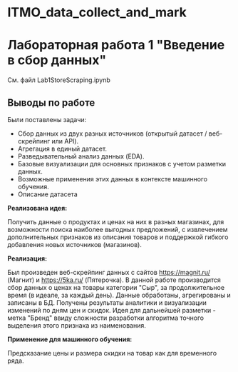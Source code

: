 # ITMO_data_collect_and_mark

# Лабораторная работа 1 "Введение в сбор данных"
См. файл Lab1StoreScraping.ipynb

## Выводы по работе
Были поставлены задачи:
* Сбор данных из двух разных источников (открытый датасет / веб-скрейпинг или API).
* Агрегация в единый датасет.
* Разведывательный анализ данных (EDA).
* Базовые визуализации для основных признаков с учетом разметки данных.
* Возможные применения этих данных в контексте машинного обучения.
* Описание датасета

**Реализована идея:**

Получить данные о продуктах и ценах на них в разных магазинах, для возможности поиска наиболее выгодных предложений, с извлечением дополнительных признаков из описания товаров и поддержкой гибкого добавления новых источников (магазинов).

**Реализация:**

Был произведен веб-скрейпинг данных с сайтов https://magnit.ru/ (Магнит) и https://5ka.ru/ (Пятерочка). В данной работе производится сбор данных о ценах на товары категории "Сыр", за продолжительное время (в идеале, за каждый день). Данные обработаны, агрегированы и записаны в БД. Получены результаты аналитики и визуализации изменений по дням цен и скидок. Идея для дальнейшей разметки - метка "Бренд" ввиду сложности разработки алгоритма точного выделения этого признака из наименования.

**Применение для машинного обучения:**

Предсказание цены и размера скидки на товар как для временного ряда.